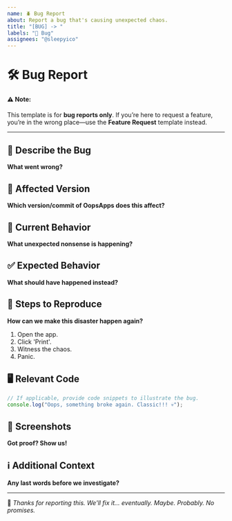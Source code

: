 ```yaml
---
name: 🪲 Bug Report
about: Report a bug that's causing unexpected chaos.
title: "[BUG] -> "
labels: "🐛 Bug"
assignees: "@sleepyico"
---
```


# 🛠 Bug Report

#### ⚠️ **Note:** 
This template is for **bug reports only**. If you’re here to request a feature, you’re in the wrong place—use the **Feature Request** template instead. 

---

## 🐞 Describe the Bug
**What went wrong?**

<!-- Example: "Clicked 'Print' and instead of getting my file, my browser had an existential crisis and froze for 10 minutes." -->

## 🔢 Affected Version
**Which version/commit of OopsApps does this affect?**

<!-- Example: "The latest version. You know, the one that was supposed to fix everything but somehow made it worse T-T" -->

## 🔄 Current Behavior
**What unexpected nonsense is happening?**

<!-- Example: "The budget graph now displays my expenses in negative, meaning I'm apparently earning money by spending it. If only life worked that way." -->

## ✅ Expected Behavior
**What should have happened instead?**

<!-- Example: "I expected my printed file to actually appear instead of vanishing into the void like my free time." -->

## 📝 Steps to Reproduce
**How can we make this disaster happen again?**
1. Open the app.
2. Click 'Print'.
3. Witness the chaos.
4. Panic.

## 🖥️ Relevant Code
```ts
// If applicable, provide code snippets to illustrate the bug.
console.log("Oops, something broke again. Classic!!! 💀");
```

## 📸 Screenshots
**Got proof? Show us!**

<!-- Example: "Here’s a screenshot of the app giving me a vague error message that tells me absolutely nothing useful." -->

## ℹ️ Additional Context
**Any last words before we investigate?**

<!-- Example: "I have tried everything short of hacking into the Matrix to fix this. Help." -->

---
📌 *Thanks for reporting this. We'll fix it... eventually. Maybe. Probably. No promises.* 
